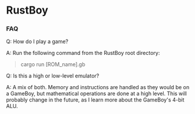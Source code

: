 # RustBoy

### FAQ
Q: How do I play a game?

A: Run the following command from the RustBoy root directory:

> cargo run [ROM_name].gb


Q: Is this a high or low-level emulator?

A: A mix of both. Memory and instructions are handled as they would be on a GameBoy, but mathematical operations are done at a high level. This will probably change in the future, as I learn more about the GameBoy's 4-bit ALU.
